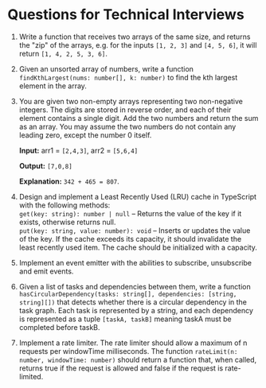 # Questions for Technical Interviews

1. Write a function that receives two arrays of the same size, and returns the "zip" of the arrays, e.g. for the inputs ```[1, 2, 3]``` and ```[4, 5, 6]```, it will return ```[1, 4, 2, 5, 3, 6]```.

  
2. Given an unsorted array of numbers, write a function ```findKthLargest(nums: number[], k: number)``` to find the kth largest element in the array.

3. You are given two non-empty arrays representing two non-negative integers. The digits are stored in reverse order, and each of their element contains a single digit. Add the two numbers and return the sum as an array. 
You may assume the two numbers do not contain any leading zero, except the number 0 itself.

   **Input:** arr1 = ```[2,4,3]```, arr2 = ```[5,6,4]```

   **Output:** ```[7,0,8]```

   **Explanation:** ```342 + 465 = 807```.


4. Design and implement a Least Recently Used (LRU) cache in TypeScript with the following methods: \
   ```get(key: string): number | null``` – Returns the value of the key if it exists, otherwise returns null. \
   ```put(key: string, value: number): void``` – Inserts or updates the value of the key. If the cache exceeds its capacity, it should invalidate the least recently used item. The cache should be initialized with a capacity.
 
5. Implement an event emitter with the abilities to subscribe, unsubscribe and emit events. 

6. Given a list of tasks and dependencies between them, write a function ```hasCircularDependency(tasks: string[], dependencies: [string, string][])``` that detects whether there is a circular dependency in the task graph. Each task is represented by a string, and each dependency is represented as a tuple ```[taskA, taskB]``` meaning taskA must be completed before taskB.

7. Implement a rate limiter. The rate limiter should allow a maximum of n requests per windowTime milliseconds. The function ```rateLimit(n: number, windowTime: number)``` should return a function that, when called, returns true if the request is allowed and false if the request is rate-limited.